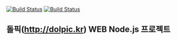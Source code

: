 [![Build Status](https://travis-ci.org/chcjswo/dolpic-nodejs.svg?branch=master)](https://travis-ci.org/chcjswo/dolpic-nodejs)
[![Build Status](http://52.78.115.175:8880/job/dolpic-test/5/badge/icon)](http://52.78.115.175:8880/job/dolpic-test/5/)
## 돌픽(http://dolpic.kr) WEB Node.js 프로젝트

